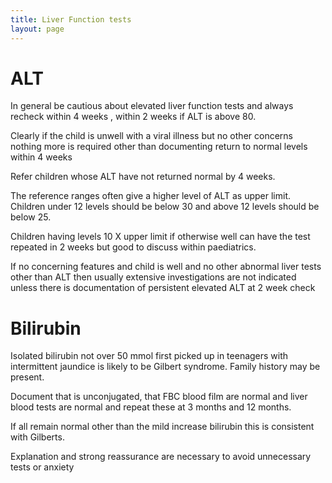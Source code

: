 ```yaml
---
title: Liver Function tests
layout: page
---
```


# ALT

In general be cautious about elevated liver function tests and always recheck within 4 weeks , within 2 weeks if ALT is above 80.

Clearly if the child is unwell with a viral illness but no other concerns nothing more is required other than documenting return to normal levels within 4 weeks

Refer children whose ALT have not returned  normal by 4 weeks.

The reference ranges often give a higher level of ALT as upper limit. Children under 12 levels should be below 30 and above 12 levels should be below 25.

Children having levels 10 X upper limit if otherwise well can have the test repeated in 2 weeks but good to discuss within paediatrics.

If no concerning features and child is well and no other abnormal liver tests other than ALT then usually extensive investigations are not indicated unless there is documentation of persistent elevated ALT at 2 week check

# Bilirubin

Isolated bilirubin not over 50 mmol first picked up in teenagers with intermittent jaundice is likely to be Gilbert syndrome. Family history may be present.

Document that is unconjugated, that FBC blood film are normal and liver blood tests are normal and repeat these at 3 months and 12 months.

If all remain normal other than the mild increase bilirubin this is consistent with Gilberts.

Explanation and strong reassurance are necessary to avoid unnecessary tests or anxiety
